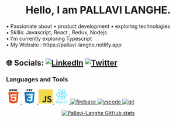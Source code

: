 <h1 align="center">Hello, I am
PALLAVI LANGHE.</h1>
<div>
<p>
• Passionate about • product development • exploring technologies <br/>
• Skills: Javascript, React , Redux, Nodejs <br/>
• I'm currently exploring Typescript <br/>
• My Website : https://pallavi-langhe.netlify.app <br/>
</p>
</div>

## 🌐 Socials: [![LinkedIn](https://img.shields.io/badge/LinkedIn-%230077B5.svg?logo=linkedin&logoColor=white)](https://www.linkedin.com/in/pallavilanghe/) [![Twitter](https://img.shields.io/badge/Twitter-%231DA1F2.svg?logo=Twitter&logoColor=white)](https://twitter.com/pallavilanghe17/)
<h3 align="left">Languages and Tools</h3>
<p align="left">
    <a href="https://www.w3.org/html/" target="_blank"> <img src="https://raw.githubusercontent.com/devicons/devicon/master/icons/html5/html5-original-wordmark.svg" alt="html5" width="40" height="40"/> </a>
    <a href="https://www.w3schools.com/css/" target="_blank"> <img src="https://raw.githubusercontent.com/devicons/devicon/master/icons/css3/css3-original-wordmark.svg" alt="css3" width="40" height="40"/> </a>
    <a href="https://developer.mozilla.org/en-US/docs/Web/JavaScript" target="_blank"> <img src="https://raw.githubusercontent.com/devicons/devicon/master/icons/javascript/javascript-original.svg" alt="javascript" width="40" height="40"/> </a>
<a href="https://reactjs.org/" target="_blank"> <img src="https://raw.githubusercontent.com/devicons/devicon/master/icons/react/react-original-wordmark.svg" alt="react" width="40" height="40"/> </a>
<a href="" target="_blank"> <img src="https://www.vectorlogo.zone/logos/firebase/firebase-icon.svg" alt="firebase" width="40" height="40"/> </a>
<a href="" target="_blank"> <img src="https://www.vectorlogo.zone/logos/visualstudio_code/visualstudio_code-icon.svg" alt="vscode" width="40" height="40"/> </a>
<a href="" target="_blank"> <img src="https://www.vectorlogo.zone/logos/git-scm/git-scm-icon.svg" alt="git" width="40" height="40"/> </a>
<div align="center">
<div align="center">


    

<a href="https://github.com/Pallavi-Langhe"><img src="https://github-readme-stats.vercel.app/api?username=Pallavi-Langhe&show_icons=true&hide=&count_private=true&title_color=0891b2&text_color=ffffff&icon_color=0891b2&bg_color=1c1917&hide_border=true&show_icons=true" alt="Pallavi-Langhe GitHub stats" /></a> 


<!-- <td width="45%">
 <a href="http://www.github.com/Pallavi-Langhe"><img src="https://github-readme-streak.vercel.app/api?username=Pallavi-Langhe&stroke=ffffff&background=1c1917&ring=0891b2&fire=0891b2&currStreakNum=ffffff&currStreakLabel=0891b2&sideNums=ffffff&sideLabels=ffffff&dates=ffffff&hide_border=true" /></a>
</table> 
<table>
<tr>
</div>
</td>
</tr>
<td width="50%">-->
